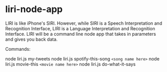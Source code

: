 # liri-node-app

LIRI is like iPhone's SIRI. However, while SIRI is a Speech Interpretation and Recognition Interface, LIRI is a Language Interpretation and Recognition Interface. LIRI will be a command line node app that takes in parameters and gives you back data.

Commands:

node liri.js my-tweets
node liri.js spotify-this-song `<song name here>`
node liri.js movie-this `<movie name here>`
node liri.js do-what-it-says















